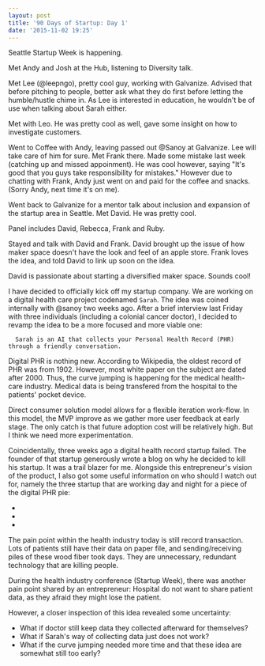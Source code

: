 ```yaml
---
layout: post
title: '90 Days of Startup: Day 1'
date: '2015-11-02 19:25'
---
```


Seattle Startup Week is happening.

Met Andy and Josh at the Hub, listening to Diversity talk.

Met Lee (@leepngo), pretty cool guy, working with Galvanize. Advised that before pitching to people, better ask what they do first before letting the humble/hustle chime in. As Lee is interested in education, he wouldn't be of use when talking about Sarah either.

Met with Leo. He was pretty cool as well, gave some insight on how to investigate customers.

Went to Coffee with Andy, leaving passed out @Sanoy at Galvanize. Lee will take care of him for sure. Met Frank there. Made some mistake last week (catching up and missed appoinment). He was cool however, saying "It's good that you guys take responsibility for mistakes." However due to chatting with Frank, Andy just went on and paid for the coffee and snacks. (Sorry Andy, next time it's on me).

Went back to Galvanize for a mentor talk about inclusion and expansion of the startup area in Seattle. Met David. He was pretty cool.

Panel includes David, Rebecca, Frank and Ruby.

Stayed and talk with David and Frank. David brought up the issue of how maker space doesn't have the look and feel of an apple store. Frank loves the idea, and told David to link up soon on the idea.

David is passionate about starting a diversified maker space. Sounds cool!

I have decided to officially kick off my startup company. We are working on a digital health care project codenamed `Sarah`. The idea was coined internally with @sanoy two weeks ago. After a brief interview last Friday with three individuals (including a colonial cancer doctor), I decided to revamp the idea to be a more focused and more viable one:

```
  Sarah is an AI that collects your Personal Health Record (PHR) through a friendly conversation.
```

Digital PHR is nothing new. According to Wikipedia, the oldest record of PHR was from 1902. However, most white paper on the subject are dated after 2000. Thus, the curve jumping is happening for the medical health-care industry. Medical data is being transfered from the hospital to the patients' pocket device.

Direct consumer solution model allows for a flexible iteration work-flow. In this model, the MVP improve as we gather more user feedback at early stage. The only catch is that future adoption cost will be relatively high. But I think we need more experimentation.

Coincidentally, three weeks ago a digital health record startup failed. The founder of that startup generously wrote a blog on why he decided to kill his startup. It was a trail blazer for me. Alongside this entrepreneur's vision of the product, I also got some useful information on who should I watch out for, namely the three startup that are working day and night for a piece of the digital PHR pie:
- []()
- []()
- []()

The pain point within the health industry today is still record transaction. Lots of patients still have their data on paper file, and sending/receiving piles of these wood fiber took days. They are unnecessary, redundant technology that are killing people.

During the health industry conference (Startup Week), there was another pain point shared by an entrepreneur: Hospital do not want to share patient data, as they afraid they might lose the patient.

However, a closer inspection of this idea revealed some uncertainty:
- What if doctor still keep data they collected afterward for themselves?
- What if Sarah's way of collecting data just does not work?
- What if the curve jumping needed more time and that these idea are somewhat still too early?
